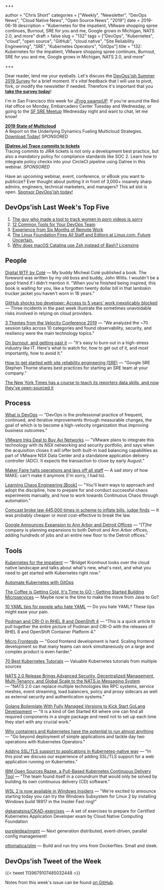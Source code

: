 +++

author = "Chris Short"
categories = ["Weekly", "Newsletter", "DevOps News", "Cloud Native News", "Open Source News", "2019"]
date = 2019-06-16
description = "Kubernetes for the impatient, VMware shopping spree continues, Burnout, SRE for you and me, Google grows in Michigan, NATS 2.0, and more"
draft = false
slug = "132"
tags = ["DevOps", "Kubernetes", "cloud", "open source", "GitHub", "cloud native", "Site Reliability Engineering", "SRE", "Kubernetes Operators", "GitOps"]
title = "132: Kubernetes for the impatient, VMware shopping spree continues, Burnout, SRE for you and me, Google grows in Michigan, NATS 2.0, and more"

+++

Dear reader, lend me your eyeballs. Let's discuss the [DevOps'ish Summer 2019 Survey](https://devopsi.sh/survey) for a brief moment. It's *vital* feedback that I will use to pivot, fork, or modify the newsletter if needed. Therefore it's important that you [**take the survey today**](https://devopsi.sh/survey)!

I'm in San Francisco this week for [JFrog swampUP](https://swampup2019.sched.com/event/Nd9K/the-dark-side-of-devops). If you're around the Red Hat office on Monday, Embarcadero Center Tuesday and Wednesday, or going to the [SF SRE Meetup](https://www.meetup.com/San-Francisco-Reliability-Engineering/events/260864518/) Wednesday night and want to chat, let me know!

[**2019 State of Multicloud**](https://turbonomic.com/state-of-multicloud/?utm_campaign=7012o000001oRz6AAE)  
A Report on the Underlying Dynamics Fueling Multicloud Strategies. [Download Today!](https://turbonomic.com/state-of-multicloud/?utm_campaign=7012o000001oRz6AAE) *SPONSORED*

[**[Datree.io] Trace commits to tickets**](https://try.datree.io/trace-commits-to-tickets)  
Tracing commits to JIRA tickets is not only a development best practice, but also a mandatory policy for compliance standards like SOC 2. Learn how to integrate policy checks into your CircleCI pipeline using Datree in this webinar. *SPONSORED*

Have an upcoming webinar, event, conference, or eBook you want to publicize? Ever thought about putting it in front of 3,000+ insanely sharp admins, engineers, technical marketers, and managers? This ad slot is open. [Sponsor DevOps'ish today!](https://devopsish.com/sponsor/)

## DevOps'ish Last Week's Top Five

1. [The guy who made a tool to track women in porn videos is sorry](https://www.technologyreview.com/s/613607/facial-recognition-porn-database-privacy-gdpr-data-collection-policy/)
1. [12 Common Tools for Your DevOps Team](https://www.tripwire.com/state-of-security/devops/common-tools-for-your-devops-team/)
1. [Experience from Six Months of Remote Work](https://www.justingarrison.com/blog/six-months-remote/)
1. [The Linux Foundation Fires All Staff and Editors at Linux.com. Future Uncertain.](http://techrights.org/2019/06/05/linux-com-future-uncertain/)
1. [Why does macOS Catalina use Zsh instead of Bash? Licensing](https://thenextweb.com/dd/2019/06/04/why-does-macos-catalina-use-zsh-instead-of-bash-licensing/)

## People

[Digital WTF by Coté](https://leanpub.com/digitalwtf) — My buddy Micheal Coté published a book. The foreword was written by my old boss and buddy, John Willis. I wouldn't be a good friend if I didn't mention it. "When you're finished being inspired, this book is waiting for you, like a forgotten twenty dollar bill in that lambskin trucker jacket you haven't worn in 16 years."

[GitHub shocks top developer: Access to 5 years' work inexplicably blocked](https://www.zdnet.com/article/github-shocks-top-developer-access-to-5-years-work-inexplicably-blocked/) — Three incidents in the past week illustrate the sometimes unavoidable risks involved in relying on cloud providers.

[3 Themes from the Velocity Conference 2019](https://medium.com/memory-leak/3-themes-from-the-velocity-conference-2019-e5165d4afb97) — "We analyzed the ~70 session talks across 10 categories and found observability, security, and resiliency were the main technology topics."

[On burnout, and getting past it](https://www.redhat.com/sysadmin/burnout-and-getting-past-it) — "It's easy to burn out in a high-stress industry like IT. Here's what to watch for, how to get out of it, and most importantly, how to avoid it."

[How to get started with site reliability engineering (SRE)](https://www.oreilly.com/ideas/how-to-get-started-with-site-reliability-engineering-sre) — "Google SRE Stephen Thorne shares best practices for starting an SRE team at your company."

[The New York Times has a course to teach its reporters data skills, and now they've open-sourced it](https://www.niemanlab.org/2019/06/the-new-york-times-has-a-course-to-teach-its-reporters-data-skills-and-now-theyve-open-sourced-it/)

## Process

[What is DevOps](https://devopsish.com/what-is-devops/) — "DevOps is the professional practice of frequent, continued, and iterative improvements through measurable changes, the goal of which is to become a high-velocity organization thus improving business outcomes."

[VMware Inks Deal to Buy Avi Networks](https://www.sdxcentral.com/articles/news/vmware-inks-deal-to-buys-avi-networks/2019/06/) — "VMware plans to integrate this technology with its NSX networking and security portfolio, and says when the acquisition closes it will offer both built-in load balancing capabilities as part of VMware NSX Data Center and a standalone application delivery controller (ADC). It expects the transaction to close by early August."

[Maker Faire halts operations and lays off all staff](https://techcrunch.com/2019/06/07/make-magazine-maker-media-layoffs/) — A sad story of how MAKE: can't make it anymore (I'm sorry, I had to).

[Learning Chaos Engineering [Book]](https://www.oreilly.com/library/view/learning-chaos-engineering/9781492050995/) — "You'll learn ways to approach and adopt the discipline, how to prepare for and conduct successful chaos experiments manually, and how to work towards Continuous Chaos through automation."

[Comcast broke law 445,000 times in scheme to inflate bills, judge finds](https://arstechnica.com/tech-policy/2019/06/comcast-broke-law-445000-times-in-scheme-to-inflate-bills-judge-finds/) — It was probably cheaper or most cost-effective to break the law.

[Google Announces Expansion to Ann Arbor and Detroit Offices](https://cronicle.press/2019/06/11/google-announces-expansion-to-ann-arbor-and-detroit-offices/) — "[T]he company is planning expansions to both Detroit and Ann Arbor offices, adding hundreds of jobs and an entire new floor to the Detroit offices."

## Tools

[Kubernetes for the impatient](https://www.oreilly.com/ideas/kubernetes-for-the-impatient) — "Bridget Kromhout looks over the cloud native landscape and talks about what's new, what's next, and what you need to get started with Kubernetes right now."

[Automate Kubernetes with GitOps](https://www.weave.works/blog/automate-kubernetes-with-gitops)

[The Coffee is Getting Cold, It's Time to GO – Getting Started Building Microservices](https://keithtenzer.com/2019/06/13/the-coffee-is-getting-cold-its-time-to-go-getting-started-building-microservice/) — Maybe now is the time to make the move from Java to Go?

[10 YAML tips for people who hate YAML](https://www.redhat.com/sysadmin/yaml-tips) — Do you hate YAML? These tips might ease your pain.

[Podman and CRI-O in RHEL 8 and OpenShift 4](http://crunchtools.com/podman-and-cri-o-in-rhel-8-and-openshift-4/) — "This is a quick article to pull together the entire picture of Podman and CRI-O with the releases of RHEL 8 and OpenShift Container Platform 4."

[Micro Frontends](https://martinfowler.com/articles/micro-frontends.html) — "Good frontend development is hard. Scaling frontend development so that many teams can work simultaneously on a large and complex product is even harder."

[70 Best Kubernetes Tutorials](https://www.aquasec.com/wiki/display/containers/70+Best+Kubernetes+Tutorials) — Valuable Kubernetes tutorials from multiple sources

[NATS 2.0 Release Brings Advanced Security, Decentralized Management, Multi-Tenancy, and Global Scale to the NATS.io Messaging System](https://www.businesswire.com/news/home/20190610005140/en/NATS-2.0-Release-Brings-Advanced-Security-Decentralized) — "NATS 2.0 can replace multiple technologies like RPC systems, service meshes, event streaming, load balancers, policy and proxy sidecars as well as external security and authentication systems."

[Golang Boilerplate With Fully Managed Versions to Kick Start GoLang Development](https://ednsquare.com/story/golang-boilerplate-with-fully-managed-versions-to-kick-start-golang-development------M6fVBF) — "It is a kind of Get Started Kit where one can find all required components in a single package and need not to set up each time they start with any crucial work."

[Why containers and Kubernetes have the potential to run almost anything](https://opensource.com/article/19/6/kubernetes-potential-run-anything) — "Go beyond deployment of simple applications and tackle day two operations with Kubernetes Operators."

[Adding SSL/TLS support to applications in Kubernetes-native way](https://medium.com/@cloudark/adding-ssl-tls-support-to-applications-in-kubernetes-native-way-dd31f016ac5e) — "In this post we discuss our experience of adding SSL/TLS support for a web application running on Kubernetes."

[IBM Open Sources Razee, a Pull-Based Kubernetes Continuous Delivery Tool](https://thenewstack.io/ibm-open-sources-razee-a-pull-based-kubernetes-continuous-delivery-tool/) — "The team found itself in a conundrum that would only be solved by building its own continuous delivery (CD) software."

[WSL 2 is now available in Windows Insiders](https://devblogs.microsoft.com/commandline/wsl-2-is-now-available-in-windows-insiders/) — "We're excited to announce starting today you can try the Windows Subsystem for Linux 2 by installing Windows build 18917 in the Insider Fast ring!"

[dgkanatsios/CKAD-exercises](https://github.com/dgkanatsios/CKAD-exercises) — A set of exercises to prepare for Certified Kubernetes Application Developer exam by Cloud Native Computing Foundation

[purpleidea/mgmt](https://github.com/purpleidea/mgmt) — Next generation distributed, event-driven, parallel config management!

[ottomatica/slim](https://github.com/ottomatica/slim) — Build and run tiny vms from Dockerfiles. Small and sleek.

## DevOps'ish Tweet of the Week

{{< tweet 1139679107485032448 >}}

Notes from this week's issue can be found [on GitHub](https://github.com/chris-short/devopsish.com).
